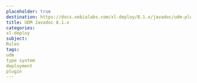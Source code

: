 ```yaml
---
placeholder: true
destination: https://docs.xebialabs.com/xl-deploy/8.1.x/javadoc/udm-plugin-api/index.html
title: UDM Javadoc 8.1.x
categories:
xl-deploy
subject:
Rules
tags:
udm
type system
deployment
plugin
---
```

